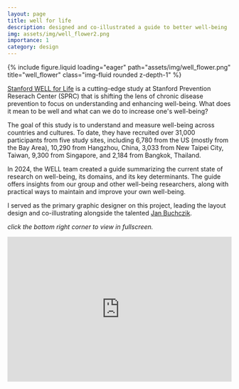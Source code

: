 ```yaml
---
layout: page
title: well for life
description: designed and co-illustrated a guide to better well-being
img: assets/img/well_flower2.png
importance: 1
category: design
---
```

<div class="row">
    <div class="col-sm-2 mt-3 mt-md-0">
        {% include figure.liquid loading="eager" path="assets/img/well_flower.png" title="well_flower" class="img-fluid rounded z-depth-1" %}
    </div>
</div>

[Stanford WELL for Life](https://med.stanford.edu/wellforlife.html) is a cutting-edge study at Stanford Prevention Reserach Center (SPRC) that is shifting the lens of chronic disease prevention to focus on understanding and enhancing well-being. What does it mean to be well and what can we do to increase one's well-being?

The goal of this study is to understand and measure well-being across countries and cultures. To date, they have recruited over 31,000 participants from five study sites, including 6,780 from the US (mostly from the Bay Area), 10,290 from Hangzhou, China, 3,033 from New Taipei City, Taiwan, 9,300 from Singapore, and 2,184 from Bangkok, Thailand.

In 2024, the WELL team created a guide summarizing the current state of research on well-being, its domains, and its key determinants. The guide offers insights from our group and other well-being researchers, along with practical ways to maintain and improve your own well-being. 

I served as the primary graphic designer on this project, leading the layout design and co-illustrating alongside the talented [Jan Buchczik](https://www.buchczik.com/).

_click the bottom right corner to view in fullscreen._

<!-- Embed Issuu Flipbook -->
<div style="position:relative;padding-top:max(60%,326px);height:0;width:100%">
<iframe allow="clipboard-write" sandbox="allow-top-navigation allow-top-navigation-by-user-activation allow-downloads allow-scripts allow-same-origin allow-popups allow-modals allow-popups-to-escape-sandbox allow-forms" allowfullscreen="true" style="position:absolute;border:none;width:100%;height:100%;left:0;right:0;top:0;bottom:0;" src="https://e.issuu.com/embed.html?d=well_curation_project_pdf_to_flip&u=stanfordwellforlife"></iframe>
</div>

